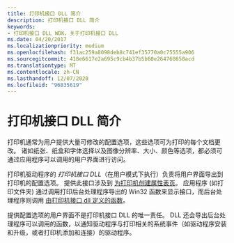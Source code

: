 ```yaml
---
title: 打印机接口 DLL 简介
description: 打印机接口 DLL 简介
keywords:
- 打印机接口 DLL WDK，关于打印机接口 DLL
ms.date: 04/20/2017
ms.localizationpriority: medium
ms.openlocfilehash: f31ac259a8098deb8c741ef35770a0c75555a906
ms.sourcegitcommit: 418e6617e2a695c9cb4b37b5b60e264760858acd
ms.translationtype: MT
ms.contentlocale: zh-CN
ms.lasthandoff: 12/07/2020
ms.locfileid: "96835619"
---
```

# <a name="introduction-to-printer-interface-dlls"></a>打印机接口 DLL 简介





打印机通常为用户提供大量可修改的配置选项，这些选项可为打印的每个文档更改。 诸如纸张、纸盒和字体选择以及图像分辨率、大小、颜色等选项，都必须可通过应用程序可以调用的用户界面进行访问。

打印机驱动程序的 *打印机接口 DLL*（在用户模式下执行）负责将用户界面导出到打印机的配置选项。 提供此接口涉及到 [为打印机创建属性表页](creating-property-sheet-pages-for-printers.md)。 应用程序 (如打印文件夹) 通过调用打印后台处理程序导出的 Win32 函数来显示接口，而后台处理程序则调用 [由打印机接口 dll 定义的函数](functions-defined-by-printer-interface-dlls.md)。

提供配置选项的用户界面不是打印机接口 DLL 的唯一责任。 DLL 还会导出后台处理程序可以调用的函数，以通知驱动程序与打印相关的系统事件（如驱动程序安装和升级，或者打印机添加和连接）的驱动程序。

 

 





